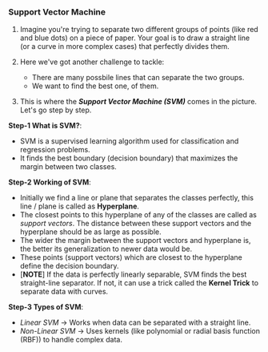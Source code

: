 ### Support Vector Machine

1. Imagine you're trying to separate two different groups of points (like red and blue dots) on a piece of paper. Your goal is to draw a straight line (or a curve in more complex cases) that perfectly divides them.

2. Here we've got another challenge to tackle:

   - There are many possbile lines that can separate the two groups.
   - We want to find the best one, of them.

3. This is where the **_Support Vector Machine (SVM)_** comes in the picture. Let's go step by step.

**Step-1 What is SVM?**:

- SVM is a supervised learning algorithm used for classification and regression problems.
- It finds the best boundary (decision boundary) that maximizes the margin between two classes.

**Step-2 Working of SVM**:

- Initially we find a line or plane that separates the classes perfectly, this line / plane is called as **Hyperplane**.
- The closest points to this hyperplane of any of the classes are called as _support vectors_. The distance between these support vectors and the hyperplane should be as large as possible.
- The wider the margin between the support vectors and hyperplane is, the better its generalization to newer data would be.
- These points (support vectors) which are closest to the hyperplane define the decision boundary.
- [**NOTE**] If the data is perfectly linearly separable, SVM finds the best straight-line separator. If not, it can use a trick called the **Kernel Trick** to separate data with curves.

**Step-3 Types of SVM**:

- _Linear SVM_ → Works when data can be separated with a straight line.
- _Non-Linear SVM_ → Uses kernels (like polynomial or radial basis function (RBF)) to handle complex data.

